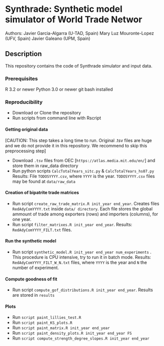 # Synthrade: Synthetic model simulator of World Trade Networ

Authors: Javier Garcia-Algarra (U-TAD, Spain)
         Mary Luz Mouronte-Lopez (UFV, Spain)
         Javier Galeano (UPM, Spain)


## Description

This repository contains the code of Synthrade simulator and input data.

### Prerequisites

R 3.2 or newer
Python 3.0 or newer
git bash installed


### Reproducibility

- Download or Clone the repository
- Run scripts from command line with Rscript

#### Getting original data

[CAUTION: This step takes a long time to run. Original .tsv files are huge and we do not provide it in this repository. We recommend to skip this preprocessing step]

- Download `.tsv` files from OEC [`https://atlas.media.mit.edu/en/`] and store them in raw_data directory
- Run python scripts `CalcTotalYears_sitc.py` & `CalcTotalYears_hs07.py` Results: File `TODOSYYYY.csv`, where `YYYY` is the year. `TODOSYYYY.csv` files may be found at `data/raw_data`

#### Creation of bipatrite trade matrices

- Run script `create_raw_trade_matrix.R init_year end_year`. Creates files `RedAdyComYYYY.txt` inside `data/ directory`. Each file stores the global ammount of trade among exporters (rows) and importers (columns), for one year.
- Run script `filter_matrixes.R init_year end_year`. Results: `RedAdyComYYYY_FILT.txt` files.

#### Run the synthetic model

- Run script `synthetic_model.R init_year end_year num_experiments` . This procedure is CPU intensive, try to run it in batch mode. Results: `RedAdyComYYYY_FILT_W_N.txt` files, where `YYYY` is the year and `N` the number of experiment.

#### Compute goodness of fit
- Run script `compute_gof_distributions.R init_year end_year`. Results are stored in `results`

#### Plots
- Run `script paint_lillies_test.R`
- Run `script paint_KS_plots.R`
- Run `script paint_matrix.R init_year end_year`
- Run `script paint_density_plots.R init_year end_year FS`
- Run `script compute_strength_degree_slopes.R init_year end_year`